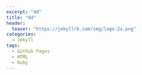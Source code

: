 ```yaml
---
excerpt: "dd"
title: "dd"
header:
  teaser: "https://jekyllrb.com/img/logo-2x.png"
categories:
  - Jekyll
tags:
  - Github Pages
  - HTML
  - Ruby
---
```


